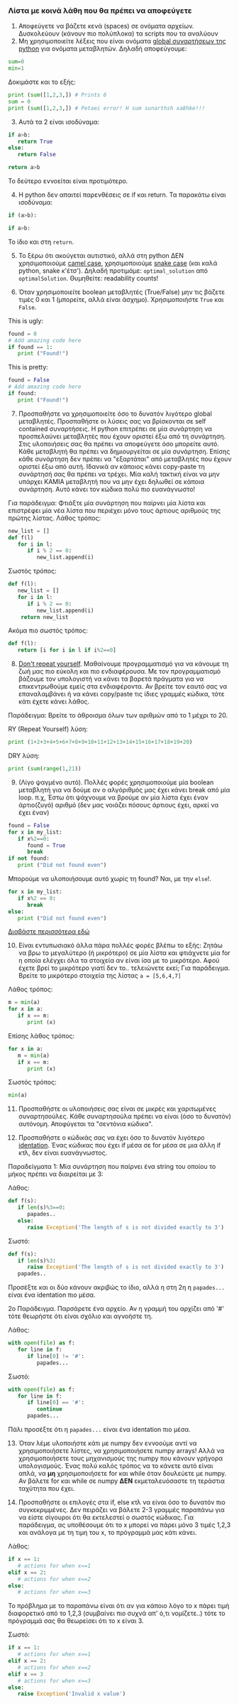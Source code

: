 
### Λίστα με κοινά λάθη που θα πρέπει να αποφεύγετε

1. Αποφεύγετε να βάζετε κενά (spaces) σε ονόματα αρχείων. Δυσκολεύουν (κάνουν πιο πολύπλοκα) τα scripts που τα αναλύουν
2. Μη χρησιμοποιείτε λέξεις που είναι ονόματα [global συναρτήσεων της python](https://docs.python.org/3/library/functions.html) για ονόματα μεταβλητών. Δηλαδή αποφεύγουμε:
```python
sum=0
min=1
```

Δοκιμάστε και το εξής:
```python
print (sum([1,2,3,]) # Prints 6
sum = 0
print (sum([1,2,3,]) # Petaei error! H sum sunarthsh xa8hke!!!
```

3. Αυτά τα 2 είναι ισοδύναμα:
```python
if a>b:
   return True
else:
   return False
```
```python
return a>b
```
Το δεύτερο εννοείται είναι προτιμότερο.

4. H python δεν απαιτεί παρενθέσεις σε if και return. Τα παρακάτω είναι ισοδύναμα:
```python
if (a>b):
```
```python
if a>b:
```
To ίδιο και στη ```return```.

5. To ξέρω ότι ακούγεται αυτιστικό, αλλά στη python ΔΕΝ χρησιμοποιούμε [camel case](https://en.wikipedia.org/wiki/Camel_case), χρησιμοποιούμε [snake case](https://en.wikipedia.org/wiki/Snake_case) (και καλά python, snake κ'έτσ'). Δηλαδή προτιμάμε: ```optimal_solution``` από ```optimalSolution```. Θυμηθείτε: readability counts! 

6. Όταν χρησιμοποιείτε boolean μεταβλητές (True/False) μην τις βάζετε τιμές 0 και 1 (μπορείτε, αλλά είναι άσχημο). Χρησιμοποιήστε  ```True``` και ```False```.

This is ugly:
```python
found = 0
# Add amazing code here
if found == 1:
   print ("Found!")
```
This is pretty:
```python
found = False
# Add amazing code here
if found:
   print ("Found!")
```

7. Προσπαθήστε να χρησιμοποιείτε όσο το δυνατόν λιγότερο global μεταβλητές. Προσπαθήστε οι λύσεις σας να βρίσκονται σε self contained συναρτήσεις. Η python επιτρέπει σε μία συνάρτηση να προσπελαύνει μεταβλητές που έχουν οριστεί έξω από τη συνάρτηση. Στις υλοποιήσεις σας θα πρέπει να αποφεύγετε όσο μπορείτε αυτό. Κάθε μεταβλητή θα πρέπει να δημιουργείται σε μία συνάρτηση. Επίσης κάθε συνάρτηση δεν πρέπει να "εξαρτάται" από μεταβλητές που έχουν οριστεί έξω από αυτή. Ιδανικά αν κάποιος κάνει copy-paste τη συνάρτησή σας θα πρέπει να τρέχει. Μία καλή τακτική είναι να μην υπάρχει ΚΑΜΙΑ μεταβλητή που να μην έχει δηλωθεί σε κάποια συνάρτηση. Αυτό κάνει τον κώδικα πολύ πιο ευανάγνωστο!

Για παράδειγμα: Φτιάξτε μία συνάρτηση που παίρνει μία λίστα και επιστρέφει μία νέα λίστα που περιέχει μόνο τους άρτιους αριθμούς της πρώτης λίστας. Λάθος τρόπος:

```python
new_list = []
def f(l)
   for i in l:
      if i % 2 == 0:
         new_list.append(i)
```

Σωστός τρόπος:
```python
def f(l):
   new_list = []
   for i in l:
      if i % 2 == 0:
         new_list.append(i)
    return new_list
```

Ακόμα πιο σωστός τρόπος:
```python
def f(l):
   return [i for i in l if i%2==0]
```


8. [Don't repeat yourself](https://en.wikipedia.org/wiki/Don't_repeat_yourself). Μαθαίνουμε προγραμματισμό για να κάνουμε τη ζωή μας πιο εύκολη και πιο ενδιαφέρουσα. Με τον προγραμματισμό βάζουμε τον υπολογιστή να κάνει τα βαρετά πράγματα για να επικεντρωθούμε εμείς στα ενδιαφέροντα. Αν βρείτε τον εαυτό σας να επαναλαμβάνει ή να κάνει copy/paste τις ίδιες γραμμές κώδικα, τότε κάτι έχετε κάνει λάθος. 

Παράδειγμα: Βρείτε το άθροισμα όλων των αριθμών από το 1 μέχρι το 20.

RY (Repeat Yourself) λύση:
```python
print (1+2+3+4+5+6+7+8+9+10+11+12+13+14+15+16+17+18+19+20)
```
DRY λύση:
```python
print (sum(range(1,21))
```

9. (Λίγο ψαγμένο αυτό). Πολλές φορές χρησιμοποιούμε μία boolean μεταβλητή για να δούμε αν ο αλγόριθμός μας έχει κάνει break από μία loop. π.χ, Έστω ότι ψάχνουμε να βρούμε αν μία λίστα έχει έναν άρτιο(ζυγό) αριθμό (δεν μας νοιάζει πόσους άρτιους έχει, αρκεί να έχει έναν)

```python
found = False
for x in my_list:
   if x%2==0:
      found = True
      break
if not found:
   print ("Did not found even")
```
Μπορούμε να υλοποιήσουμε αυτό χωρίς τη found? Ναι, με την ```else```!. 

```python
for x in my_list:
   if x%2 == 0:
      break
else:
   print ("Did not found even")
```

[Διαβάστε περισσότερα εδώ](http://book.pythontips.com/en/latest/for_-_else.html)

10. Είναι εντυπωσιακό άλλα πάρα πολλές φορές βλέπω το εξής: Ζητάω να βρω το μεγαλύτερο (ή μικρότερο) σε μία λίστα και φτιάχνετε μία for η οποία ελέγχει όλα τα στοιχεία αν είναι ίσα με το μικρότερο. Αφού έχετε βρεί το μικρότερο γιατί δεν το.. τελειώνετε εκεί; Για παράδειγμα. Βρείτε το μικρότερο στοιχεία της λίστας ```a = [5,6,4,7]```

Λάθος τρόπος:
```python
m = min(a)
for x in a:
   if x == m:
      print (x)
```

Επίσης λάθος τρόπος:
```python
for x in a:
   m = min(a)
   if x == m:
      print (x)
```

Σωστός τρόπος:
```python
min(a)
```

11. Προσπαθήστε οι υλοποιήσεις σας είναι σε μικρές και χαριτωμένες συναρτησούλες. Κάθε συναρτησούλα πρέπει να είναι (όσο το δυνατόν) αυτόνομη. Αποφύγεται τα "σεντόνια κώδικα". 

12. Προσπαθήστε ο κώδικάς σας να έχει όσο το δυνατόν λιγότερο [identation](https://en.wikipedia.org/wiki/Indentation_style). Ένας κώδικας που έχει if μέσα σε for μέσα σε μια άλλη if κτλ, δεν είναι ευανάγνωστος. 

Παραδείγματα 1: Μία συνάρτηση που παίρνει ένα string του οποίου το μήκος πρέπει να διαιρείται με 3:

Λάθος:
```python
def f(s):
   if len(s)%3==0:
      papades..
   else:
      raise Exception('The length of s is not divided exactly to 3')
```

Σωστό:
```python
def f(s):
   if len(s)%3:
      raise Exception('The length of s is not divided exactly to 3')
   papades..
```

Προσέξτε και οι δύο κάνουν ακριβώς το ίδιο, αλλά η στη 2η η ```papades...``` είναι ένα identation πιο μέσα. 

2ο Παράδειγμα. Παρσάρετε ένα αρχείο. Αν η γραμμή του αρχίζει από '#' τότε θεωρήστε ότι είναι σχόλιο και αγνοήστε τη.

Λάθος:
```python
with open(file) as f:
   for line in f:
      if line[0] != '#':
         papades...
```

Σωστό:
```python
with open(file) as f:
   for line in f:
      if line[0] == '#':
         continue
      papades...
```

Πάλι προσέξτε ότι η ```papades...``` είναι ένα identation πιο μέσα. 

13. Όταν λέμε υλοποιήστε κάτι με numpy δεν εννοούμε αντί να χρησιμοποιήσετε λίστες, να χρησιμοποιήσετε numpy arrays!
Αλλά να χρησιμοποιήσετε τους μηχανισμούς της numpy που κάνουν γρήγορα υπολογισμούς. 
Ένας πολύ καλός τρόπος να το κάνετε αυτό είναι απλά, να **μη** χρησιμοποιήσετε for και while όταν δουλεύετε με numpy. 
Αν βάλετε for και while σε numpy **ΔΕΝ** εκμεταλευόσαστε τη τεράστια ταχύτητα που έχει. 

14. Προσπαθήστε οι επιλογές στα if, else κτλ να είναι όσο το δυνατόν πιο συγκεκριμμένες. 
Δεν πειράζει να βάλετε 2-3 γραμμές παραπάνω για να είστε σίγουροι ότι θα εκτελεστεί ο σωστός κώδικας. 
Για παράδειγμα, ας υποθέσουμε ότι το x μπορεί να πάρει μόνο 3 τιμές 1,2,3 και ανάλογα με τη τιμη
του x, το πρόγραμμά μας κάτι κάνει.

Λάθος:
```python
if x == 1:
   # actions for when x==1
elif x == 2:
   # actions for when x==2
else:
   # actions for when x==3
```

Το πρόβλημα με το παραπάνω είναι ότι αν για κάποιο λόγο το x πάρει τιμή διαφορετικό από το 1,2,3 (συμβαίνει πιο συχνά απ' ό,τι νομίζετε..)  τότε το πρόγραμμά σας θα θεωρείσει ότι το x είναι 3. 

Σωστό:
```python
if x == 1:
   # actions for when x==1
elif x == 2:
   # actions for when x==2
elif x == 3
   # actions for when x==3
else:
   raise Exception('Invalid x value')
```
